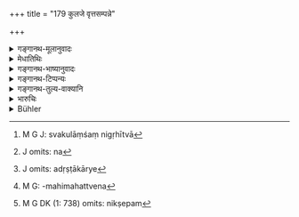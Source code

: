 +++
title = "179 कुलजे वृत्तसम्पन्ने"

+++

<details><summary>गङ्गानथ-मूलानुवादः</summary>

The wise man shall, entrust a deposit to one who is born of good family, is endowed with character, cognisant of the law, and truthful, has a large following, and is wealthy and honourable—(179)
</details>

<details><summary>मेधातिथिः</summary>

प्रख्याताभिजनः **कुलजः** । यस्य पितृपितामहा विद्वांसो धार्मिका महापरिग्रहाः स्वकुलांशनिगृहीता[^५५८] नाकार्ये प्रवर्तन्ते । स हि स्वल्पाम् अपि गर्हणां सोढुम् असमर्थः । नितरां न[^५५९] च निन्दन्ति जनाः । **वृत्तं** शीलम् आचारो जनापवादभीरुता स्वाभाविकम् । **संपन्नः** तद् युक्तः । **धर्मज्ञस्** तु स्मृतिपुराणेतिहासाभ्याससंजाततदर्थावबोधः । **सत्यवादी** बहुकृत्वः कार्येष्व् अदृष्टाकार्ये[^५६०] संभाव्यमानो वृत्ताभिधानः । **महापक्षः** सुहृत्स्वजनराजामात्याद्यनुग्रहीतमहिमत्त्वेन[^५६१] दुष्टराजाधिकारिणां गम्यो न भवति । **धनी** स्वधनरक्षार्थम् अदृष्टभयाच् च न परद्रव्यापहारणे वर्तते- "अस्ति मे पर्याप्तं धनं किं परकीयेन, कथंचिज् ज्ञाते दण्ड्यः स्याम्" इति । **आर्यो** धर्मानुष्ठायी ऋजुप्रकृतिर् वा । **निक्षेपम्**[^५६२] । निक्षिप्यमाणं सुवर्णादिद्रव्यं कर्मसाधनेन घञोच्यते । निक्षिपेद् रक्षार्थं स्थापयेद् **बुधः** । एवं निक्षिपन् प्राज्ञो भवति । अन्यथा मूर्खः संपद्यते । 


[^५६२]:
     M G DK (1: 738) omits: nikṣepam


[^५६१]:
     M G: -mahimahattvena


[^५६०]:
     J omits: adṛṣṭākārye


[^५५९]:
     J omits: na


[^५५८]:
     M G J: svakulāṃśaṃ nigṛhītvā

सुहृद् भूत्वोपदिसति दृष्टम् । नायम् अदृष्टार्थो ऽष्टकादिवद् उपदेशः । ईदृशि पुरुषे निक्षिप्तस्य न विप्रलयो[^५६३] भवति, एवंविधे न निक्षिप्तम् अनेनेति शङ्का न भवति । यस् तु नग्नकितवपानशौञ्डादिः स केनचिद् आकृष्टो ऽपि मत्पित्रास्य[^५६४] हस्ते निक्षिप्तं मया चेति न शङ्कास्पदम्, सुवर्णादेर् महतो धनस्य निक्षेपधारक इति । काकणी मात्रिकेभियुज्यमाने[^५६५] भवत्य् एव ॥ ८.१७९ ॥
</details>

<details><summary>गङ्गानथ-भाष्यानुवादः</summary>

He whose birth and family are well known,—whose forefathers are known to have been learned, righteous and rich,—who never have recourse to improper acts, being mindful of the reputation of their family. In fact such a person is incapable of hearing the slightest blame; and yet it is such people! that are subject to severest criticism at the hands of the people.

‘*Vṛtta*’ is *character, conduct*; i.e., being naturally mindful of public opinion.

‘*Cognisant of the law*’;—who has become acquainted with the true meaning of Smṛtis, Purāṇas and *Itihāsas* by repeatedly studying them.

‘*Truthful*’—who has found, in all business-relations, to speak in strict accordance with real facts.

‘*Has a large following*,’—he who is held in high esteem by his friends and relations, as also by the officers of the king,—and is, as such, not amenable to be approached by dishonest state-officials.

The ‘*wealthy*’ man avoids the misappropriation of other people’s property, with a view to safeguard his own possessions, and also through fear of transcendental results; the idea in his mind being—‘I have enough wealth of my own, why should I think of the property of others? If I were detected, I would be punished.’

‘*Honourable*,’ who always acts righteously, or who is of a straightforward nature.

The nominal affix ‘*ghañ*’ (in the noun ‘*nikṣepa*,’ ‘*deposit*’) has the force of the passive, and makes the word stand for the gold and other property that are kept as *deposits*.

‘*Shall entrust*’—Place.

‘*The wise man*’;—the man who entrusts deposits in the said manner is ‘*wise*’; otherwise he becomes a *fool*.

The Author here is ottering an advice in the manner of a friend; and the advice has no spiritual purpose behind it, as there is in the case of such acts as the *Aṣṭakā* and the like.

When a ‘deposit’ is placed with such a person, it is never lost; nor is there any doubt as to who has placed it and with whom. On the other hand, if a person is a pauper, a notorious cheat or drunkard,—even if he he dragged up, no one would even believe that a deposit had been placed with him; when the man is not possessed of a single farthing, how could it he believed that he would have been entrusted with gold or such large properties?—(179)
</details>

<details><summary>गङ्गानथ-टिप्पन्यः</summary>

This verse is quoted in *Kṛtyakalpataru* (82b), which explains ‘*mahāpakṣa*’ as one who has a large family;—in *Parāśaramādhava* (Vyavahāra, p. 204);—and in *Vivādaratnākara* (p. 85), which explains ‘*mahāpakṣa*’ as ‘one having a large family’,—and ‘*nikṣepam*’ as ‘*nikṣepyam*,’ *i*.*e*., the *thing deposited*;—and in *Vivādacintāmaṇi* (p. 36), which explains ‘*mahāpakṣa*’ as ‘one who has a large number of relatives.’
</details>

<details><summary>गङ्गानथ-तुल्य-वाक्यानि</summary>

*Nārada* (2.1, 2)—‘When a man entrusts any property of his own to
another, in confidence and without suspicion, it is called by the learned a *Deposit*. A sensible man should make a deposit with one who belongs to a respectable family and who is virtuous, acquainted with his duties, veracious, influential, wealthy, and honourable.’

*Bṛhaspasti* (12.2, 4).—‘When any chattel is deposited in the house of
another man, through fear of the King, robbers or other dangers, or for the purpose of deceiving one’s heirs, it is called a *Deposit*. Let a man make a deposit, after duly considering the place, house, master of the house, the power, means, quality, veracity and kindred of the depositary.’
</details>

<details><summary>भारुचिः</summary>

निक्षेपिलक्षणविध्यर्थः श्लोकः । **कुलजे** प्रकृष्टाभिजने । [**वृत्तसंपन्ने**] आचारवति । प्रकरणाद् अर्थव्यवहारे, इतरत्र वा । एवं चार्थव्यवहारे शुचिर् भवति यदि धर्मज्ञतया **सत्यवादी** भवति । तथा च सति वृत्तविशेषणम् इदं विज्ञेयम् । एवंवृत्तो यदि भवति ततो ऽयं निक्षेपयोग्यः संपद्यते । **महापक्षश्** चागम्यश् चाटविकादीनां भवति, स्वपक्षपराभवभयाच् च न विकारं याति । एवं च धनित्वोपदेशो व्याख्येयः । **आर्यश्** चैवंवृत्तः शूद्रो ऽपि विज्ञेयः, अविक्रियात्मकत्वाद् इति । अन्ये तु द्विजातिम् आचक्षते, तस्य चादृष्टार्थं ग्रहणम् आहुर् इति ॥ ८.१७८ ॥
</details>

<details><summary>Bühler</summary>

179	A sensible man should make a deposit (only) with a person of (good) family, of good conduct, well acquainted with the law, veracious, having many relatives, wealthy, and honourable (arya).
</details>
